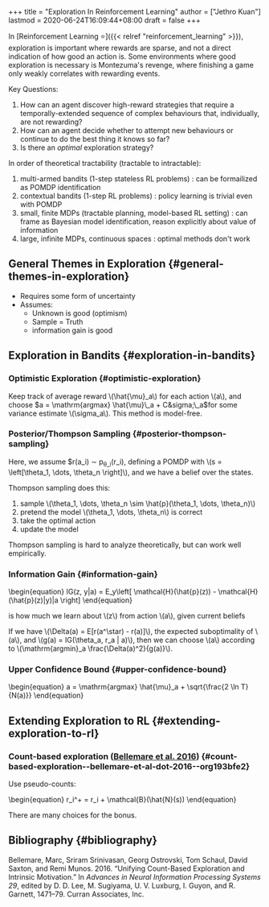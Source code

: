 +++
title = "Exploration In Reinforcement Learning"
author = ["Jethro Kuan"]
lastmod = 2020-06-24T16:09:44+08:00
draft = false
+++

In [Reinforcement Learning ⭐]({{< relref "reinforcement_learning" >}}), exploration is important where rewards
are sparse, and not a direct indication of how good an action is. Some
environments where good exploration is necessary is Montezuma's
revenge, where finishing a game only weakly correlates with rewarding
events.

Key Questions:

1.  How can an agent discover high-reward strategies that require a
    temporally-extended sequence of complex behaviours that,
    individually, are not rewarding?
2.  How can an agent decide whether to attempt new behaviours or
    continue to do the best thing it knows so far?
3.  Is there an _optimal_ exploration strategy?

In order of theoretical tractability (tractable to intractable):

1.  multi-armed bandits (1-step stateless RL problems) : can be
    formailized as POMDP identification
2.  contextual bandits (1-step RL problems) : policy learning is
    trivial even with POMDP
3.  small, finite MDPs (tractable planning, model-based RL setting) :
    can frame as Bayesian model identification, reason explicitly about
    value of information
4.  large, infinite MDPs, continuous spaces : optimal methods don't work

## General Themes in Exploration {#general-themes-in-exploration}

- Requires some form of uncertainty
- Assumes:
  - Unknown is good (optimism)
  - Sample = Truth
  - information gain is good

## Exploration in Bandits {#exploration-in-bandits}

### Optimistic Exploration {#optimistic-exploration}

Keep track of average reward \\(\hat{\mu}\_a\\) for each action \\(a\\), and
choose $a = \mathrm{argmax} \hat{\mu}\_a + C&sigma;\_a$for some variance
estimate \\(\sigma_a\\). This method is model-free.

### Posterior/Thompson Sampling {#posterior-thompson-sampling}

Here, we assume \$r(a_i) &sim; p<sub>&theta;\_i</sub>(r_i), defining a POMDP with
\\(s = \left[\theta\_1, \dots, \theta\_n \right]\\), and we have a belief
over the states.

Thompson sampling does this:

1.  sample \\(\theta_1, \dots, \theta_n \sim \hat{p}(\theta_1, \dots, \theta_n)\\)
2.  pretend the model \\(\theta_1, \dots, \theta_n\\) is correct
3.  take the optimal action
4.  update the model

Thompson sampling is hard to analyze theoretically, but can work well
empirically.

### Information Gain {#information-gain}

\begin{equation}
IG(z, y|a) = E_y\left[ \mathcal{H}(\hat{p}(z)) - \mathcal{H}(\hat{p}(z)|y)|a \right]
\end{equation}

is how much we learn about \\(z\\) from action \\(a\\), given current beliefs

If we have \\(\Delta(a) = E[r(a^\star) - r(a)]\\), the expected
suboptimality of \\(a\\), and \\(g(a) = IG(\theta_a, r_a | a)\\), then we can
choose \\(a\\) according to \\(\mathrm{argmin}\_a \frac{\Delta(a)^2}{g(a)}\\).

### Upper Confidence Bound {#upper-confidence-bound}

\begin{equation}
a = \mathrm{argmax} \hat{\mu}\_a + \sqrt{\frac{2 \ln T}{N(a)}}
\end{equation}

## Extending Exploration to RL {#extending-exploration-to-rl}

### Count-based exploration ([Bellemare et al. 2016](#org193bfe2)) {#count-based-exploration--bellemare-et-al-dot-2016--org193bfe2}

Use pseudo-counts:

\begin{equation}
r_i^+ = r_i + \mathcal{B}(\hat{N}(s))
\end{equation}

There are many choices for the bonus.

## Bibliography {#bibliography}

<a id="org193bfe2"></a>Bellemare, Marc, Sriram Srinivasan, Georg Ostrovski, Tom Schaul, David Saxton, and Remi Munos. 2016. “Unifying Count-Based Exploration and Intrinsic Motivation.” In _Advances in Neural Information Processing Systems 29_, edited by D. D. Lee, M. Sugiyama, U. V. Luxburg, I. Guyon, and R. Garnett, 1471–79. Curran Associates, Inc.
